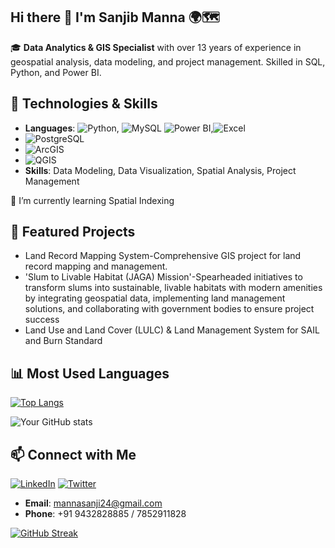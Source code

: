 ## Hi there 👋 I'm Sanjib Manna 🌍🗺

🎓 **Data Analytics & GIS Specialist** with over 13 years of experience in geospatial analysis, data modeling, and project management. Skilled in SQL, Python, and Power BI.

## 🔧 Technologies & Skills
- **Languages**: ![Python](https://img.shields.io/badge/Python-3776AB?style=flat&logo=python&logoColor=white), ![MySQL](https://img.shields.io/badge/MySQL-4479A1?style=flat&logo=mysql&logoColor=white) ![Power BI](https://img.shields.io/badge/Power%20BI-FFC300?style=flat&logo=powerbi&logoColor=black),![Excel](https://img.shields.io/badge/Excel-217346?style=flat&logo=microsoft-excel&logoColor=white)
- ![PostgreSQL](https://img.shields.io/badge/PostgreSQL-336791?style=flat&logo=postgresql&logoColor=white)
- ![ArcGIS](https://img.shields.io/badge/ArcGIS-009EE0?style=flat&logo=esri&logoColor=white)
- ![QGIS](https://img.shields.io/badge/QGIS-66B2B2?style=flat&logo=qgis&logoColor=white)
- **Skills**: Data Modeling, Data Visualization, Spatial Analysis, Project Management

🌱 I’m currently learning Spatial Indexing

  ## 🌟 Featured Projects
- Land Record Mapping System-Comprehensive GIS project for land record mapping and management.
- 'Slum to Livable Habitat (JAGA) Mission'-Spearheaded initiatives to transform slums into sustainable, livable habitats with modern amenities by integrating geospatial data, implementing land management solutions, and collaborating with government bodies to ensure project success
- Land Use and Land Cover (LULC) & Land Management System for SAIL and Burn Standard
## 📊 Most Used Languages
[![Top Langs](https://github-readme-stats.vercel.app/api/top-langs/?username=sanjib0008&layout=compact&theme=radical)](https://github.com/anuraghazra/github-readme-stats)

![Your GitHub stats](https://github-readme-stats.vercel.app/api?username=sanjib0008&show_icons=true&theme=merko)

## 📫 Connect with Me
[![LinkedIn](https://img.shields.io/badge/LinkedIn-%230077B5.svg?style=for-the-badge&logo=linkedin&logoColor=white)](https://www.linkedin.com/in/sanjib-manna/)
[![Twitter](https://img.shields.io/badge/Twitter-%231DA1F2.svg?style=for-the-badge&logo=twitter&logoColor=white)](https://twitter.com/mannasanjib24)
- **Email**: mannasanji24@gmail.com
- **Phone**: +91 9432828885 / 7852911828

[![GitHub Streak](https://streak-stats.demolab.com/?user=sanjib0008&theme=radical&background=ffffff&ring=333333&fire=333333&currStreakLabel=333333&sideLabels=333333&dates=333333)](https://git.io/streak-stats)





